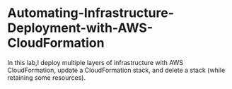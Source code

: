 # Automating-Infrastructure-Deployment-with-AWS-CloudFormation

In this lab,I deploy multiple layers of infrastructure with AWS CloudFormation, update a CloudFormation stack, and delete a stack (while retaining some resources).